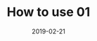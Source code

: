 ---
title: How to use 01
display: home
description: 测试首页文章
image: https://picsum.photos/536/354?random&date=2019-02-21
date: 2019-02-21
tags:
  - 测试
categories:
  - blog
  - theme
---